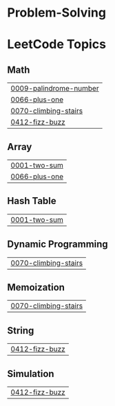 # Problem-Solving
<!---LeetCode Topics Start-->
# LeetCode Topics
## Math
|  |
| ------- |
| [0009-palindrome-number](https://github.com/Anas-Nabil/Problem-Solving/tree/master/0009-palindrome-number) |
| [0066-plus-one](https://github.com/Anas-Nabil/Problem-Solving/tree/master/0066-plus-one) |
| [0070-climbing-stairs](https://github.com/Anas-Nabil/Problem-Solving/tree/master/0070-climbing-stairs) |
| [0412-fizz-buzz](https://github.com/Anas-Nabil/Problem-Solving/tree/master/0412-fizz-buzz) |
## Array
|  |
| ------- |
| [0001-two-sum](https://github.com/Anas-Nabil/Problem-Solving/tree/master/0001-two-sum) |
| [0066-plus-one](https://github.com/Anas-Nabil/Problem-Solving/tree/master/0066-plus-one) |
## Hash Table
|  |
| ------- |
| [0001-two-sum](https://github.com/Anas-Nabil/Problem-Solving/tree/master/0001-two-sum) |
## Dynamic Programming
|  |
| ------- |
| [0070-climbing-stairs](https://github.com/Anas-Nabil/Problem-Solving/tree/master/0070-climbing-stairs) |
## Memoization
|  |
| ------- |
| [0070-climbing-stairs](https://github.com/Anas-Nabil/Problem-Solving/tree/master/0070-climbing-stairs) |
## String
|  |
| ------- |
| [0412-fizz-buzz](https://github.com/Anas-Nabil/Problem-Solving/tree/master/0412-fizz-buzz) |
## Simulation
|  |
| ------- |
| [0412-fizz-buzz](https://github.com/Anas-Nabil/Problem-Solving/tree/master/0412-fizz-buzz) |
<!---LeetCode Topics End-->